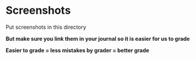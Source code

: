 # Screenshots

Put screenshots in this directory

**But make sure you link them in your journal so it is easier for us to grade**

**Easier to grade = less mistakes by grader = better grade**
